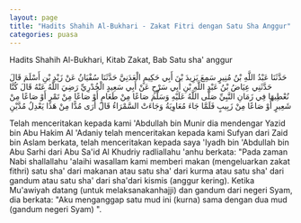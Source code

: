 ```yaml
---
layout: page
title: "Hadits Shahih Al-Bukhari - Zakat Fitri dengan Satu Sha Anggur"
categories: puasa
---
```


Hadits Shahih Al-Bukhari, Kitab Zakat, Bab Satu sha' anggur

<p class="arab">
حَدَّثَنَا عَبْدُ اللَّهِ بْنُ مُنِيرٍ سَمِعَ يَزِيدَ بْنَ أَبِي حَكِيمٍ الْعَدَنِيَّ حَدَّثَنَا سُفْيَانُ عَنْ زَيْدِ بْنِ أَسْلَمَ قَالَ حَدَّثَنِي عِيَاضُ بْنُ عَبْدِ اللَّهِ بْنِ أَبِي سَرْحٍ عَنْ أَبِي سَعِيدٍ الْخُدْرِيِّ رَضِيَ اللَّهُ عَنْهُ قَالَ كُنَّا نُعْطِيهَا فِي زَمَانِ النَّبِيِّ صَلَّى اللَّهُ عَلَيْهِ وَسَلَّمَ صَاعًا مِنْ طَعَامٍ أَوْ صَاعًا مِنْ تَمْرٍ أَوْ صَاعًا مِنْ شَعِيرٍ أَوْ صَاعًا مِنْ زَبِيبٍ فَلَمَّا جَاءَ مُعَاوِيَةُ وَجَاءَتْ السَّمْرَاءُ قَالَ أُرَى مُدًّا مِنْ هَذَا يَعْدِلُ مُدَّيْنِ
</p>

Telah menceritakan kepada kami 'Abdullah bin Munir dia mendengar Yazid bin Abu Hakim Al 'Adaniy telah menceritakan kepada kami Sufyan dari Zaid bin Aslam berkata, telah menceritakan kepada saya 'Iyadh bin 'Abdullah bin Abu Sarhi dari Abu Sa'id Al Khudriy radliallahu 'anhu berkata: "Pada zaman Nabi shallallahu 'alaihi wasallam kami memberi makan (mengeluarkan zakat fithri) satu sha' dari makanan atau satu sha' dari kurma atau satu sha' dari gandum atau satu sha' dari sha'dari kismis (anggur kering). Ketika Mu'awiyah datang (untuk melaksanakanhajji) dan gandum dari negeri Syam, dia berkata: "Aku menganggap satu mud ini (kurna) sama dengan dua mud (gandum negeri Syam) ".

<!-- https://www.hadits.id/hadits/bukhari/1412 -->